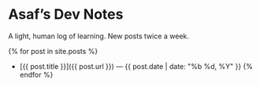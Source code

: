 # Asaf’s Dev Notes
A light, human log of learning. New posts twice a week.

{% for post in site.posts %}
- [{{ post.title }}]({{ post.url }}) — {{ post.date | date: "%b %d, %Y" }}
{% endfor %}
